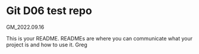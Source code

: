 # Git D06 test repo 

GM_2022.09.16

This is your README. READMEs are where you can communicate what your project is and how to use it.
Greg


